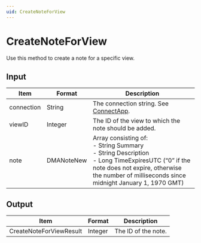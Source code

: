 ```yaml
---
uid: CreateNoteForView
---
```


# CreateNoteForView

Use this method to create a note for a specific view.

## Input

| Item | Format | Description |
|--|--|--|
| connection | String | The connection string. See [ConnectApp](xref:ConnectApp). |
| viewID | Integer | The ID of the view to which the note should be added. |
| note | DMANoteNew | Array consisting of:<br> - String Summary<br> - String Description<br> - Long TimeExpiresUTC (“0” if the note does not expire, otherwise the number of milliseconds since midnight January 1, 1970 GMT) |

## Output

| Item                     | Format  | Description         |
|--------------------------|---------|---------------------|
| CreateNoteForViewResult  | Integer | The ID of the note. |
